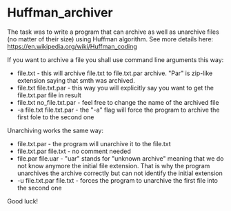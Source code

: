 # Huffman_archiver

The task was to write a program that can archive as well as unarchive files (no matter of their size) using Huffman algorithm. See more details here: https://en.wikipedia.org/wiki/Huffman_coding

If you want to archive a file you shall use command line arguments this way:
- file.txt - this will archive file.txt to file.txt.par archive. "Par" is zip-like extension saying that smth was archived.
- file.txt file.txt.par - this way you will explicitly say you want to get the file.txt.par file in result
- file.txt no_file.txt.par - feel free to change the name of the archived file
- -a file.txt file.txt.par - the "-a" flag will force the program to archive the first fole to the second one

Unarchiving works the same way:
- file.txt.par - the program will unarchive it to the file.txt
- file.txt.par file.txt - no comment needed
- file.par file.uar - "uar" stands for "unknown archive" meaning that we do not know anymore the initial file extension. That is why the program unarchives the archive correctly but can not identify the initial extension
- -u file.txt.par file.txt - forces the program to unarchive the first file into the second one

Good luck!
